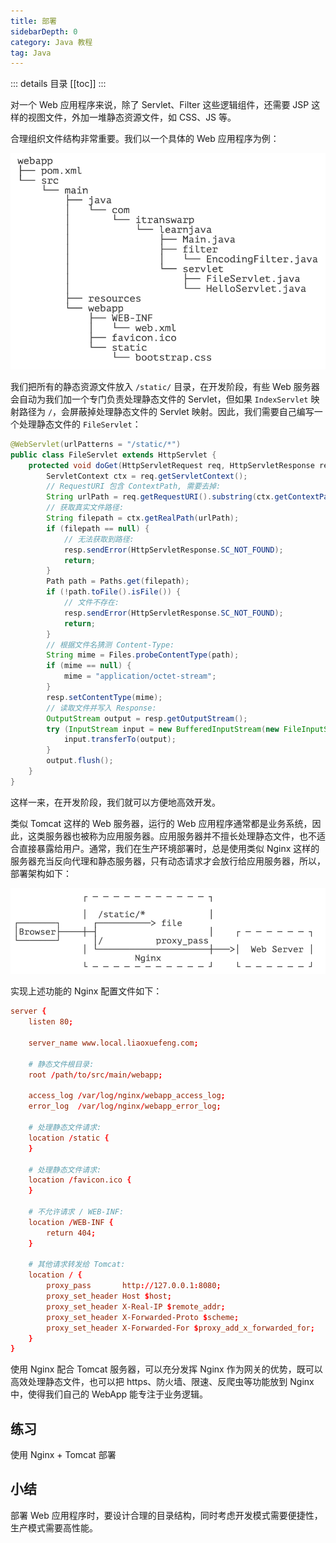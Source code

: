 ```yaml
---
title: 部署
sidebarDepth: 0
category: Java 教程
tag: Java
---
```


::: details 目录
[[toc]]
:::


对一个 Web 应用程序来说，除了 Servlet、Filter 这些逻辑组件，还需要 JSP 这样的视图文件，外加一堆静态资源文件，如 CSS、JS 等。

合理组织文件结构非常重要。我们以一个具体的 Web 应用程序为例：

![image-20231221140740305](./assets/image-20231221140740305.png)

我们把所有的静态资源文件放入 `/static/` 目录，在开发阶段，有些 Web 服务器会自动为我们加一个专门负责处理静态文件的 Servlet，但如果 `IndexServlet` 映射路径为 `/`，会屏蔽掉处理静态文件的 Servlet 映射。因此，我们需要自己编写一个处理静态文件的 `FileServlet`：

```java
@WebServlet(urlPatterns = "/static/*")
public class FileServlet extends HttpServlet {
    protected void doGet(HttpServletRequest req, HttpServletResponse resp) throws ServletException, IOException {
        ServletContext ctx = req.getServletContext();
        // RequestURI 包含 ContextPath, 需要去掉:
        String urlPath = req.getRequestURI().substring(ctx.getContextPath().length());
        // 获取真实文件路径:
        String filepath = ctx.getRealPath(urlPath);
        if (filepath == null) {
            // 无法获取到路径:
            resp.sendError(HttpServletResponse.SC_NOT_FOUND);
            return;
        }
        Path path = Paths.get(filepath);
        if (!path.toFile().isFile()) {
            // 文件不存在:
            resp.sendError(HttpServletResponse.SC_NOT_FOUND);
            return;
        }
        // 根据文件名猜测 Content-Type:
        String mime = Files.probeContentType(path);
        if (mime == null) {
            mime = "application/octet-stream";
        }
        resp.setContentType(mime);
        // 读取文件并写入 Response:
        OutputStream output = resp.getOutputStream();
        try (InputStream input = new BufferedInputStream(new FileInputStream(filepath))) {
            input.transferTo(output);
        }
        output.flush();
    }
}
```

这样一来，在开发阶段，我们就可以方便地高效开发。

类似 Tomcat 这样的 Web 服务器，运行的 Web 应用程序通常都是业务系统，因此，这类服务器也被称为应用服务器。应用服务器并不擅长处理静态文件，也不适合直接暴露给用户。通常，我们在生产环境部署时，总是使用类似 Nginx 这样的服务器充当反向代理和静态服务器，只有动态请求才会放行给应用服务器，所以，部署架构如下：

![image-20231221140837145](./assets/image-20231221140837145.png)

实现上述功能的 Nginx 配置文件如下：

```conf
server {
    listen 80;

    server_name www.local.liaoxuefeng.com;

    # 静态文件根目录:
    root /path/to/src/main/webapp;

    access_log /var/log/nginx/webapp_access_log;
    error_log  /var/log/nginx/webapp_error_log;

    # 处理静态文件请求:
    location /static {
    }

    # 处理静态文件请求:
    location /favicon.ico {
    }

    # 不允许请求 / WEB-INF:
    location /WEB-INF {
        return 404;
    }

    # 其他请求转发给 Tomcat:
    location / {
        proxy_pass       http://127.0.0.1:8080;
        proxy_set_header Host $host;
        proxy_set_header X-Real-IP $remote_addr;
        proxy_set_header X-Forwarded-Proto $scheme;
        proxy_set_header X-Forwarded-For $proxy_add_x_forwarded_for;
    }
}
```

使用 Nginx 配合 Tomcat 服务器，可以充分发挥 Nginx 作为网关的优势，既可以高效处理静态文件，也可以把 https、防火墙、限速、反爬虫等功能放到 Nginx 中，使得我们自己的 WebApp 能专注于业务逻辑。

## 练习

使用 Nginx + Tomcat 部署

## 小结

部署 Web 应用程序时，要设计合理的目录结构，同时考虑开发模式需要便捷性，生产模式需要高性能。





